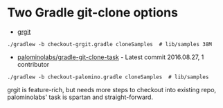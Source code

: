 # Two Gradle git-clone options

* [grgit](https://github.com/ajoberstar/grgit)
```
./gradlew -b checkout-grgit.gradle cloneSamples  # lib/samples 38M
```
* [palominolabs/gradle-git-clone-task](https://github.com/palominolabs/gradle-git-clone-task) - Latest commit 2016.08.27, 1 contributor
```
./gradlew -b checkout-palomino.gradle cloneSamples  # lib/samples
```

grgit is feature-rich, but needs more steps to checkout into existing repo, palominolabs' task is spartan and straight-forward.
